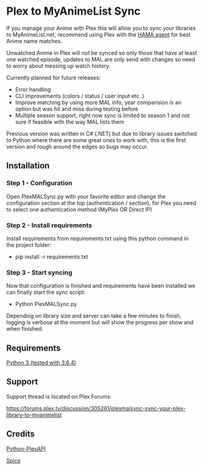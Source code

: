 # Plex to MyAnimeList Sync

If you manage your Anime with Plex this will allow you to sync your libraries to MyAnimeList.net, recommend using Plex with the [HAMA agent](https://github.com/ZeroQI/Hama.bundle) for best Anime name matches.

Unwatched Anime in Plex will not be synced so only those that have at least one watched episode, updates to MAL are only send with changes so need to worry about messing up watch history.

Currently planned for future releases:

- Error handling
- CLI improvements (colors / status / user input etc..)
- Improve matching by using more MAL info, year comparision is an option but was hit and miss during testing before
- Multiple season support, right now sync is limited to season 1 and not sure if feasible with the way MAL lists them 

Previous version was written in C# (.NET) but due to library issues switched to Python where there are some great ones to work with, this is the first version and rough around the edges so bugs may occur.

## Installation

### Step 1 - Configuration

Open PlexMALSync.py with your favorite editor and change the configuration section at the top (authentication / section), for Plex you need to select one authentication method (MyPlex OR Direct IP)

### Step 2 - Install requirements

Install  requirements from requirements.txt using this python command in the project folder:

- pip install -r requirements.txt

### Step 3 - Start syncing

Now that configuration is finished and requirements have been installed we can finally start the sync script:

- Python PlexMALSync.py

Depending on library size and server can take a few minutes to finish, logging is verbose at the moment but will show the progress per show and when finished.

## Requirements

[Python 3 (tested with 3.6.4)](https://www.python.org/)

## Support

Support thread is located on Plex Forums:

https://forums.plex.tv/discussion/305261/plexmalsync-sync-your-plex-library-to-myanimelist

## Credits

[Python-PlexAPI](https://github.com/pkkid/python-plexapi)

[Spice](https://github.com/Utagai/spice)
